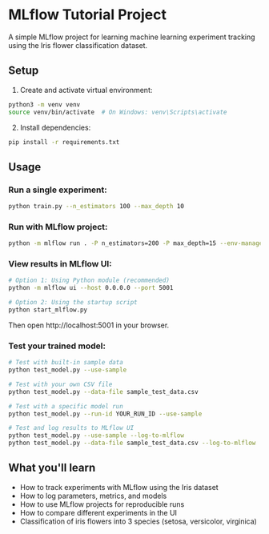 # MLflow Tutorial Project

A simple MLflow project for learning machine learning experiment tracking using the Iris flower classification dataset.

## Setup

1. Create and activate virtual environment:
```bash
python3 -m venv venv
source venv/bin/activate  # On Windows: venv\Scripts\activate
```

2. Install dependencies:
```bash
pip install -r requirements.txt
```

## Usage

### Run a single experiment:
```bash
python train.py --n_estimators 100 --max_depth 10
```

### Run with MLflow project:
```bash
python -m mlflow run . -P n_estimators=200 -P max_depth=15 --env-manager local --experiment-name iris-classification
```

### View results in MLflow UI:
```bash
# Option 1: Using Python module (recommended)
python -m mlflow ui --host 0.0.0.0 --port 5001

# Option 2: Using the startup script
python start_mlflow.py
```

Then open http://localhost:5001 in your browser.

### Test your trained model:
```bash
# Test with built-in sample data
python test_model.py --use-sample

# Test with your own CSV file
python test_model.py --data-file sample_test_data.csv

# Test with a specific model run
python test_model.py --run-id YOUR_RUN_ID --use-sample

# Test and log results to MLflow UI
python test_model.py --use-sample --log-to-mlflow
python test_model.py --data-file sample_test_data.csv --log-to-mlflow
```

## What you'll learn

- How to track experiments with MLflow using the Iris dataset
- How to log parameters, metrics, and models
- How to use MLflow projects for reproducible runs
- How to compare different experiments in the UI
- Classification of iris flowers into 3 species (setosa, versicolor, virginica)